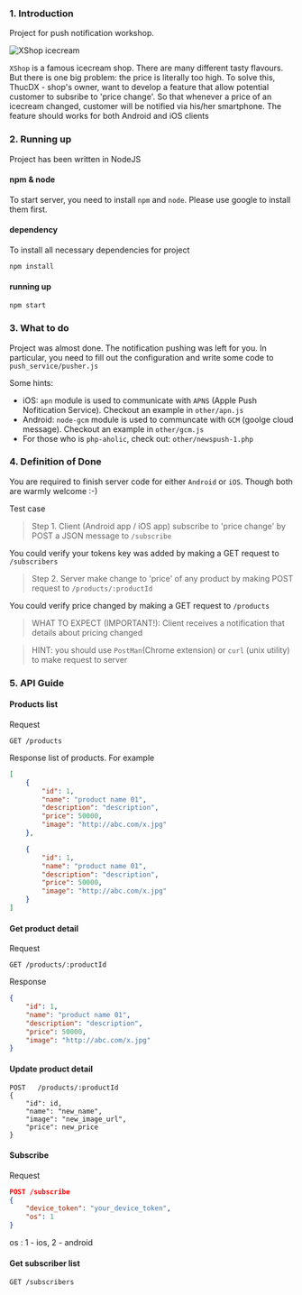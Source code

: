 ### 1. Introduction
Project for push notification workshop.

![XShop icecream](http://static.wixstatic.com/media/5ad51d_3e0c4bcd6b744fc5b0100eeb3ed33d5d.jpg)

`XShop` is a famous icecream shop. There are many different tasty flavours. But there is one big problem: the price is literally too high. To solve this, ThucDX - shop's owner, want to develop a feature that allow potential customer to subsribe to 'price change'. So that whenever a price of an icecream changed, customer will be notified via his/her smartphone. The feature should works for both Android and iOS clients

### 2. Running up

Project has been written in NodeJS

#### npm & node
To start server, you need to install `npm` and `node`. Please use google to install them first.

#### dependency
To install all necessary dependencies for project
```
npm install
```

#### running up
```
npm start
```

### 3. What to do
Project was almost done. The notification pushing was left for you. In particular, you need to fill out the configuration and write some code to `push_service/pusher.js`

Some hints:
- iOS: `apn` module is used to communicate with `APNS` (Apple Push Nofitication Service). Checkout an example in `other/apn.js`
- Android: `node-gcm` module is used to communcate with `GCM` (goolge cloud message). Checkout an example in `other/gcm.js`
- For those who is `php-aholic`, check out: `other/newspush-1.php`

### 4. Definition of Done
You are required to finish server code for either `Android` or `iOS`. Though both are warmly welcome :-)

Test case
> Step 1. Client (Android app / iOS app) subscribe to 'price change' by POST a JSON message to `/subscribe`

You could verify your tokens key was added by making a GET request to `/subscribers`

> Step 2. Server make change to 'price' of any product by making POST request to `/products/:productId`

You could verify price changed by making a GET request to `/products`

> WHAT TO EXPECT (IMPORTANT!):
Client receives a notification that details about pricing changed

> HINT: you should use `PostMan`(Chrome extension) or `curl` (unix utility) to make request to server

### 5. API Guide
#### Products list
Request
```
GET /products
```

Response
list of products. For example
```JSON
[
    {
        "id": 1,
        "name": "product name 01",
        "description": "description",
        "price": 50000,
        "image": "http://abc.com/x.jpg"
    },

    {
        "id": 1,
        "name": "product name 01",
        "description": "description",
        "price": 50000,
        "image": "http://abc.com/x.jpg"
    }
]
```

#### Get product detail
Request
```
GET /products/:productId
```

Response
```JSON
{
    "id": 1,
    "name": "product name 01",
    "description": "description",
    "price": 50000,
    "image": "http://abc.com/x.jpg"
}
```

#### Update product detail

```
POST   /products/:productId
{
    "id": id,
    "name": "new_name",
    "image": "new_image_url",
    "price": new_price
}
```

#### Subscribe

Request
```JSON
POST /subscribe
{
    "device_token": "your_device_token",
    "os": 1
}
```

os : 1 - ios, 2 - android

#### Get subscriber list
```
GET /subscribers
```
